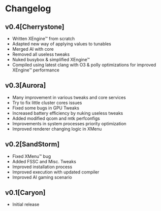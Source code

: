 
# Changelog

## v0.4[Cherrystone]

- Written XEngine™ from scratch
- Adapted new way of applying values to tunables
- Merged AI with core 
- Removed all useless tweaks
- Nuked busybox & simplified XEngine™
- Compiled using latest clang with O3 & polly optimizations for improved XEngine™ performance

## v0.3[Aurora] 

- Many improvement in various tweaks and core services
- Try to fix little cluster cores issues
- Fixed some bugs in GPU Tweaks
- Increased battery efficiency by nuking useless tweaks
- Added modified qcom and mtk perfconfigs
- Improvements in system processes priority optimization
- Improved renderer changing logic in XMenu

## v0.2[SandStorm]

- Fixed XMenu™ bug
- Added FSSC and Misc. Tweaks
- Improved installation process
- Improved execution with updated compiler
- Improved AI gaming scenario

## v0.1[Caryon]

- Initial release